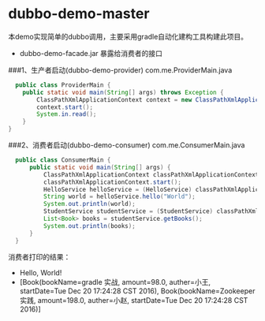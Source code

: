 # dubbo-demo-master
本demo实现简单的dubbo调用，主要采用gradle自动化建构工具构建此项目。
* dubbo-demo-facade.jar 暴露给消费者的接口

###1、生产者启动(dubbo-demo-provider)
 com.me.ProviderMain.java
 ```java
   public class ProviderMain {
     public static void main(String[] args) throws Exception {
         ClassPathXmlApplicationContext context = new ClassPathXmlApplicationContext(new String[]{"application-context-provider-main.xml"});
         context.start();
         System.in.read();
     }
 }
```
###2、消费者启动(dubbo-demo-consumer)
 com.me.ConsumerMain.java
 ```java
   public class ConsumerMain {
       public static void main(String[] args) {
           ClassPathXmlApplicationContext classPathXmlApplicationContext = new ClassPathXmlApplicationContext("application-context-consumer.xml");
           classPathXmlApplicationContext.start();
           HelloService helloService = (HelloService) classPathXmlApplicationContext.getBean("helloService");
           String world = helloService.hello("World");
           System.out.println(world);
           StudentService studentService = (StudentService) classPathXmlApplicationContext.getBean("studentService");
           List<Book> books = studentService.getBooks();
           System.out.println(books);
       }
   }
```
消费者打印的结果：
* Hello, World!
* [Book(bookName=gradle 实战, amount=98.0, auther=小王, startDate=Tue Dec 20 17:24:28 CST 2016), Book(bookName=Zookeeper 实践, amount=198.0, auther=小赵, startDate=Tue Dec 20 17:24:28 CST 2016)]


